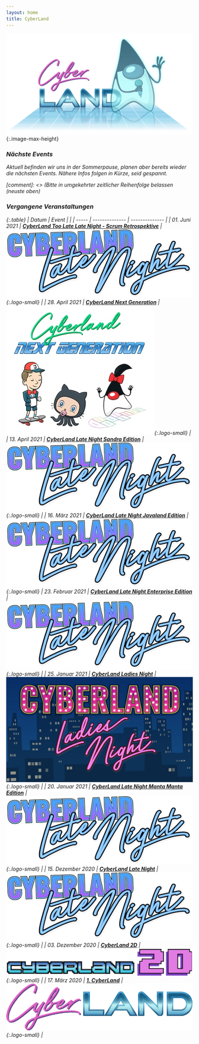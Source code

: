 ```yaml
---
layout: home
title: CyberLand
---
```


![cyberland](/assets/logo/cyberland_light_bg.png){:.image-max-height}


### <i class="fas fa-calendar" /> Nächste Events

Aktuell befinden wir uns in der Sommerpause, planen aber bereits wieder die nächsten Events. Nähere Infos folgen in Kürze, seid gespannt.

[comment]: <> (Bitte in umgekehrter zeitlicher Reihenfolge belassen (neuste oben)

### <i class="fas fa-calendar-check" /> Vergangene Veranstaltungen

{:.table}
| Datum | Event          |                |
| ----- | -------------- | -------------- |
| 01. Juni 2021 | __[CyberLand Too Late Late Night - Scrum Retrospektive](/2021-05-too-late-late-night/)__ |  ![Logo CyberLand LateNight](/assets/logo/cyberland-late-night-logo.png){:.logo-small} |
| 28. April 2021 | __[CyberLand Next Generation](/2021-04-next-generation/)__ | ![Logo Next Generation](/assets/logo/nextGen.jpg){:.logo-small} |
| 13. April 2021 | __[CyberLand Late Night Sandra Edition](/2021-04-late-night-sandra-edition/)__ | ![Logo CyberLand LateNight](/assets/logo/cyberland-late-night-logo.png){:.logo-small} |
| 16. März 2021 | __[CyberLand Late Night Javaland Edition](/2021-03-late-night-javaland-edition/)__ | ![Logo CyberLand Late Night](/assets/logo/cyberland-late-night-logo.png){:.logo-small}
| 23. Februar 2021 | __[CyberLand Late Night Enterprise Edition](/2021-02-late-night-enterprise-edition)__ | ![Logo CyberLand Late Night](/assets/logo/cyberland-late-night-logo.png){:.logo-small} |
| 25. Januar 2021 | __[CyberLand Ladies Night](2021-01-ladies-night/)__ | ![Logo CyberLand Ladies Night](/assets/logo/cyberland-Ladies-Night.jpg){:.logo-small} |
| 20. Januar 2021 | __[CyberLand Late Night Manta Manta Edition](/2021-01-late-night-manta-edition)__ | ![Logo CyberLand Late Night](/assets/logo/cyberland-late-night-logo.png){:.logo-small} |
| 15. Dezember 2020 | __[CyberLand Late Night](/2020-12-late-night)__ | ![Logo CyberLand Late Night](/assets/logo/cyberland-late-night-logo.png){:.logo-small} |
| 03. Dezember 2020 | __[CyberLand 2D](/2020-12-2D)__ | ![Logo CyberLand 2D](/assets/logo/2D_schrift.png){:.logo-small} |
| 17. März 2020 | __[1. CyberLand](/2020-03)__ | ![Logo CyberLand](/assets/logo/logo-header.png){:.logo-small} |
